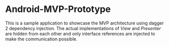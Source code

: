 # Android-MVP-Prototype
This is a sample application to showcase the MVP architecture using dagger 2 dependency injection. The actual implementations of _View_ and _Presenter_ are hidden from each other and only interface references are injected to make the communication possible.
